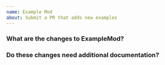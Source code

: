 ```yaml
---
name: Example Mod
about: Submit a PR that adds new examples
---
```


### What are the changes to ExampleMod?

### Do these changes need additional documentation?
<!-- If you feel like these examples deserve more attention, such as in a tutorial, let us know here -->

